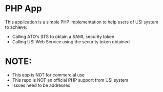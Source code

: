 # PHP App
This application is a simple PHP implementation to help users of USI system to achieve:
- Calling ATO's STS to obtain a SAML security token
- Calling USI Web Service using the security token obtained

# NOTE:
- This app is NOT for commercial use
- This repo is NOT an official PHP support from USI system
- Issues need to be addressed